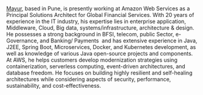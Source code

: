 ﻿---
type: guest
Title: "Mayur Bhagia"
name: "Mayur Bhagia"
description: "Principle Solutions Architect at Amazon Web Services"
location: Pune, India
website: 
linkedin: https://www.linkedin.com/in/mayurbhagia/
facebook:
twitter: https://x.com/mayurbhagia
instagram: 
image: "../../images/guests/mayur_bhagia.jpg"
---
#
[Mayur](https://www.linkedin.com/in/mayurbhagia/), based in Pune, is presently working at Amazon Web Services as a Principal Solutions Architect for Global Financial Services. With 20 years of experience in the IT industry, his expertise lies in enterprise application, Middleware, Cloud, Big data, systems/infrastructure, architecture & design. He possesses a strong background in BFSI, telecom, public Sector, e-Governance, and Banking/ Payments  and has extensive experience in Java, J2EE, Spring Boot, Microservices, Docker, and Kubernetes development, as well as knowledge of various Java open-source projects and components. At AWS, he helps customers develop modernization strategies using containerization, serverless computing, event-driven architectures, and database freedom. He focuses on building highly resilient and self-healing architectures while considering aspects of security, performance, sustainability, and cost-effectiveness.